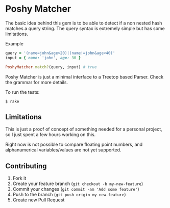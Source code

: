 # Poshy Matcher

The basic idea behind this gem is to be able to detect if a non nested hash matches a query string.
The query syntax is extremely simple but has some limitations.

Example

```ruby
query = '(name=john&age>20)|(name!=john&age<40)'
input = { name: 'john', age: 30 }

PoshyMatcher.match?(query, input) # true
```

Poshy Matcher is just a minimal interface to a Treetop based Parser. Check the grammar for more details.

To run the tests:

```
$ rake
```

## Limitations

This is just a proof of concept of something needed for a personal project, so I just spent a few hours
working on this.

Right now is not possible to compare floating point numbers, and alphanumerical variables/values are not yet supported.

## Contributing

1. Fork it
2. Create your feature branch (`git checkout -b my-new-feature`)
3. Commit your changes (`git commit -am 'Add some feature'`)
4. Push to the branch (`git push origin my-new-feature`)
5. Create new Pull Request
